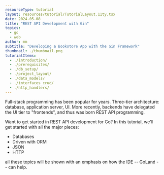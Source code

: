 ```yaml
---
resourceType: tutorial
layout: resources/tutorial/TutorialLayout.11ty.tsx
date: 2024-05-08
title: "REST API Development with Gin"
topics:
  - go
  - web
author: mm
subtitle: "Developing a Bookstore App with the Gin Framework"
thumbnail: ./thumbnail.png
tutorialItems:
  - ./introduction/
  - ./prerequisites/
  - ./db_setup/
  - ./project_layout/
  - ./data_models/
  - ./interfaces_crud/
  - ./http_handlers/
---
```


Full-stack programming has been popular for years. Three-tier architecture: database, application server, UI.
More recently, backends have delegated the UI tier to "frontends", and thus was born REST API programming.

Want to get started in REST API development for Go? In this tutorial, we'll get started with all the major pieces:

- Databases
- Driven with ORM
- JSON
- HTTP

all these topics will be shown with an emphasis on how the IDE -- GoLand -- can help.
